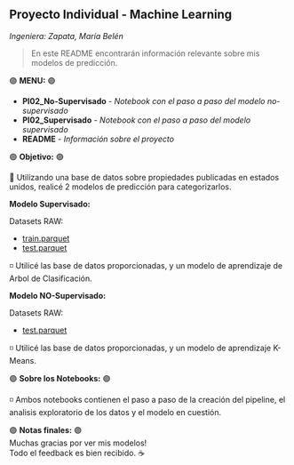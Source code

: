 ## Proyecto Individual - Machine Learning 
_Ingeniera: Zapata, María Belén_

> En este README encontrarán información relevante sobre mis modelos de predicción.

:purple_circle: **MENU:** :purple_circle:
* **PI02_No-Supervisado** - _Notebook con el paso a paso del modelo no-supervisado_
* **PI02_Supervisado** - _Notebook con el paso a paso del modelo supervisado_
* **README** - _Información sobre el proyecto_

:purple_circle: **Objetivo:** :purple_circle:

:small_blue_diamond: Utilizando una base de datos sobre propiedades publicadas en estados unidos, realicé 2 modelos de predicción para categorizarlos. 

**Modelo Supervisado:** 

Datasets RAW:
* [train.parquet](https://drive.google.com/file/d/1PEniLDqZVbbO5bafFyHDWBagLSYPEaL_/view?usp=share_link) <br>
* [test.parquet](https://drive.google.com/file/d/1k_Phe1qPdf8nUIRBv35Blpv9GTF-G2lM/view?usp=share_link) <br>

:white_medium_small_square: Utilicé las base de datos proporcionadas, y un modelo de aprendizaje de Arbol de Clasificación. 

**Modelo NO-Supervisado:**

Datasets RAW:
* [test.parquet](https://drive.google.com/file/d/1FhzxwBPEdCVAYQHuuWkg4hggpC9l1xn1/view?usp=share_link)

:white_medium_small_square: Utilicé las base de datos proporcionadas, y un modelo de aprendizaje K-Means. 

:purple_circle: **Sobre los Notebooks:** :purple_circle: 

:white_medium_small_square: Ambos notebooks contienen el paso a paso de la creación del pipeline, el analisis exploratorio de los datos y el modelo en cuestión. 


:purple_circle: **Notas finales:** :purple_circle:<br>
Muchas gracias por ver mis modelos! <br> 
Todo el feedback es bien recibido. :coffee: